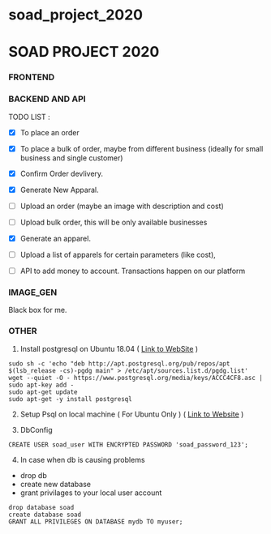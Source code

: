 # soad_project_2020
# SOAD PROJECT 2020


### FRONTEND


### BACKEND AND API

TODO LIST : 
- [x] To place an order
- [x] To place a bulk of order, maybe from different business (ideally for small business and single customer)
- [x] Confirm Order devlivery.
- [x] Generate New Apparal.
- [ ] Upload an order (maybe an image with description and cost)
- [ ] Upload bulk order, this will be only available businesses
- [x] Generate an apparel.
- [ ] Upload a list of apparels for certain parameters (like cost), 
- [ ] API to add money to account. Transactions happen on our platform


### IMAGE_GEN
Black box for me.

### OTHER

1. Install postgresql on Ubuntu 18.04 ( 
[Link to WebSite](https://www.postgresql.org/download/linux/ubuntu/) )

```
sudo sh -c 'echo "deb http://apt.postgresql.org/pub/repos/apt $(lsb_release -cs)-pgdg main" > /etc/apt/sources.list.d/pgdg.list'
wget --quiet -O - https://www.postgresql.org/media/keys/ACCC4CF8.asc | sudo apt-key add -
sudo apt-get update
sudo apt-get -y install postgresql
```

2. Setup Psql on local machine ( For Ubuntu Only ) (
[Link to Website](https://djangocentral.com/using-postgresql-with-django/) )

3. DbConfig

```
CREATE USER soad_user WITH ENCRYPTED PASSWORD 'soad_password_123';
```

4. In case when db is causing problems

- drop db 
- create new database 
- grant privilages to your local user account

```psql
drop database soad
create database soad
GRANT ALL PRIVILEGES ON DATABASE mydb TO myuser;
```
